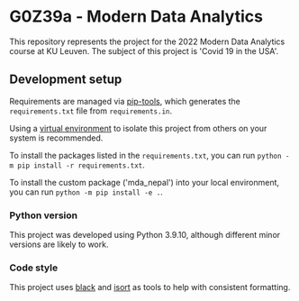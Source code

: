 # G0Z39a - Modern Data Analytics

This repository represents the project for the 2022 Modern Data Analytics
course at KU Leuven. The subject of this project is 'Covid 19 in the USA'.

## Development setup
Requirements are managed via [pip-tools](https://pip-tools.readthedocs.io/en/latest/),
which generates the `requirements.txt` file from `requirements.in`.

Using a [virtual environment](https://docs.python.org/3/library/venv.html) 
to isolate this project from others on your system is recommended.

To install the packages listed in the `requirements.txt`,
you can run `python -m pip install -r requirements.txt`.

To install the custom package ('mda_nepal') into your local environment,
you can run `python -m pip install -e .`.

### Python version
This project was developed using Python 3.9.10,
although different minor versions are likely to work.

### Code style
This project uses [black](https://github.com/psf/black)
and [isort](https://pycqa.github.io/isort/) as tools to help with consistent formatting.
